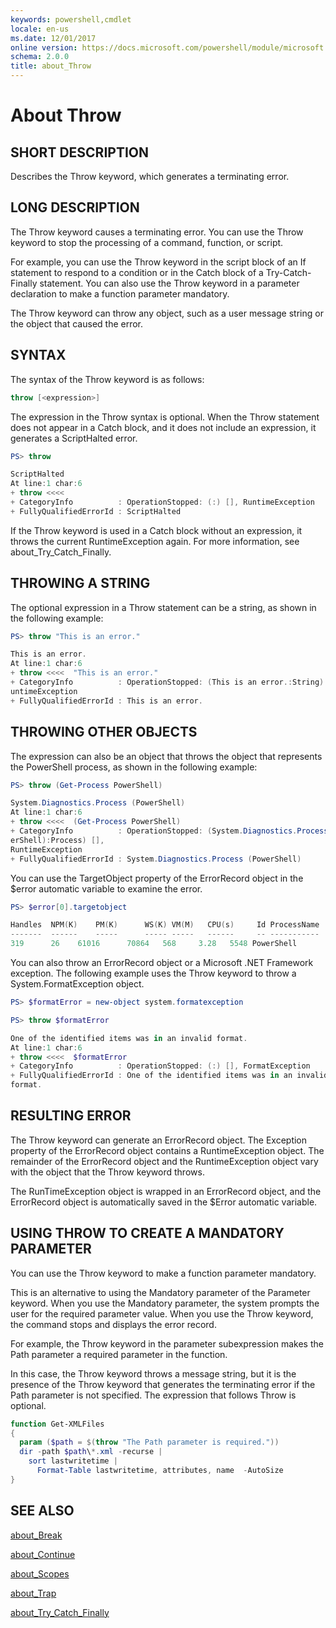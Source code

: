 ```yaml
---
keywords: powershell,cmdlet
locale: en-us
ms.date: 12/01/2017
online version: https://docs.microsoft.com/powershell/module/microsoft.powershell.core/about/about_throw?view=powershell-3.0
schema: 2.0.0
title: about_Throw
---
```

# About Throw

## SHORT DESCRIPTION

Describes the Throw keyword, which generates a terminating error.

## LONG DESCRIPTION

The Throw keyword causes a terminating error. You can use the Throw keyword to
stop the processing of a command, function, or script.

For example, you can use the Throw keyword in the script block of an If
statement to respond to a condition or in the Catch block of a
Try-Catch-Finally statement. You can also use the Throw keyword in a parameter
declaration to make a function parameter mandatory.

The Throw keyword can throw any object, such as a user message string or the
object that caused the error.

## SYNTAX

The syntax of the Throw keyword is as follows:

```powershell
throw [<expression>]
```

The expression in the Throw syntax is optional. When the Throw statement does
not appear in a Catch block, and it does not include an expression, it
generates a ScriptHalted error.

```powershell
PS> throw

ScriptHalted
At line:1 char:6
+ throw <<<<
+ CategoryInfo          : OperationStopped: (:) [], RuntimeException
+ FullyQualifiedErrorId : ScriptHalted
```

If the Throw keyword is used in a Catch block without an expression, it throws
the current RuntimeException again. For more information, see
about_Try_Catch_Finally.

## THROWING A STRING

The optional expression in a Throw statement can be a string, as shown in the
following example:

```powershell
PS> throw "This is an error."

This is an error.
At line:1 char:6
+ throw <<<<  "This is an error."
+ CategoryInfo          : OperationStopped: (This is an error.:String) [], R
untimeException
+ FullyQualifiedErrorId : This is an error.
```

## THROWING OTHER OBJECTS

The expression can also be an object that throws the object that represents
the PowerShell process, as shown in the following example:

```powershell
PS> throw (Get-Process PowerShell)

System.Diagnostics.Process (PowerShell)
At line:1 char:6
+ throw <<<<  (Get-Process PowerShell)
+ CategoryInfo          : OperationStopped: (System.Diagnostics.Process (Pow
erShell):Process) [],
RuntimeException
+ FullyQualifiedErrorId : System.Diagnostics.Process (PowerShell)
```

You can use the TargetObject property of the ErrorRecord object in the
$error automatic variable to examine the error.

```powershell
PS> $error[0].targetobject

Handles  NPM(K)    PM(K)      WS(K) VM(M)   CPU(s)     Id ProcessName
-------  ------    -----      ----- -----   ------     -- -----------
319      26    61016      70864   568     3.28   5548 PowerShell
```

You can also throw an ErrorRecord object or a Microsoft .NET Framework
exception. The following example uses the Throw keyword to throw a
System.FormatException object.

```powershell
PS> $formatError = new-object system.formatexception

PS> throw $formatError

One of the identified items was in an invalid format.
At line:1 char:6
+ throw <<<<  $formatError
+ CategoryInfo          : OperationStopped: (:) [], FormatException
+ FullyQualifiedErrorId : One of the identified items was in an invalid
format.
```

## RESULTING ERROR

The Throw keyword can generate an ErrorRecord object. The Exception property
of the ErrorRecord object contains a RuntimeException object. The remainder of
the ErrorRecord object and the RuntimeException object vary with the object
that the Throw keyword throws.

The RunTimeException object is wrapped in an ErrorRecord object, and the
ErrorRecord object is automatically saved in the $Error automatic variable.

## USING THROW TO CREATE A MANDATORY PARAMETER

You can use the Throw keyword to make a function parameter mandatory.

This is an alternative to using the Mandatory parameter of the Parameter
keyword. When you use the Mandatory parameter, the system prompts the user
for the required parameter value. When you use the Throw keyword, the
command stops and displays the error record.

For example, the Throw keyword in the parameter subexpression makes the
Path parameter a required parameter in the function.

In this case, the Throw keyword throws a message string, but it is the
presence of the Throw keyword that generates the terminating error if the
Path parameter is not specified. The expression that follows Throw is
optional.

```powershell
function Get-XMLFiles
{
  param ($path = $(throw "The Path parameter is required."))
  dir -path $path\*.xml -recurse |
    sort lastwritetime |
      Format-Table lastwritetime, attributes, name  -AutoSize
}
```

## SEE ALSO

[about_Break](about_Break.md)

[about_Continue](about_Continue.md)

[about_Scopes](about_Scopes.md)

[about_Trap](about_Trap.md)

[about_Try_Catch_Finally](about_Try_Catch_Finally.md)
